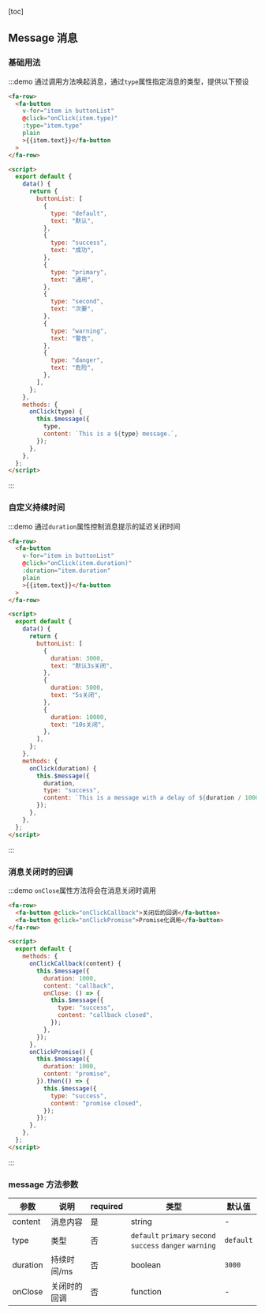 [toc]

## Message 消息

### 基础用法

:::demo 通过调用方法唤起消息，通过`type`属性指定消息的类型，提供以下预设

```html
<fa-row>
  <fa-button
    v-for="item in buttonList"
    @click="onClick(item.type)"
    :type="item.type"
    plain
    >{{item.text}}</fa-button
  >
</fa-row>

<script>
  export default {
    data() {
      return {
        buttonList: [
          {
            type: "default",
            text: "默认",
          },
          {
            type: "success",
            text: "成功",
          },
          {
            type: "primary",
            text: "通用",
          },
          {
            type: "second",
            text: "次要",
          },
          {
            type: "warning",
            text: "警告",
          },
          {
            type: "danger",
            text: "危险",
          },
        ],
      };
    },
    methods: {
      onClick(type) {
        this.$message({
          type,
          content: `This is a ${type} message.`,
        });
      },
    },
  };
</script>
```

:::

### 自定义持续时间

:::demo 通过`duration`属性控制消息提示的延迟关闭时间

```html
<fa-row>
  <fa-button
    v-for="item in buttonList"
    @click="onClick(item.duration)"
    :duration="item.duration"
    plain
    >{{item.text}}</fa-button
  >
</fa-row>

<script>
  export default {
    data() {
      return {
        buttonList: [
          {
            duration: 3000,
            text: "默认3s关闭",
          },
          {
            duration: 5000,
            text: "5s关闭",
          },
          {
            duration: 10000,
            text: "10s关闭",
          },
        ],
      };
    },
    methods: {
      onClick(duration) {
        this.$message({
          duration,
          type: "success",
          content: `This is a message with a delay of ${duration / 1000}s.`,
        });
      },
    },
  };
</script>
```

:::

### 消息关闭时的回调

:::demo `onClose`属性方法将会在消息关闭时调用

```html
<fa-row>
  <fa-button @click="onClickCallback">关闭后的回调</fa-button>
  <fa-button @click="onClickPromise">Promise化调用</fa-button>
</fa-row>

<script>
  export default {
    methods: {
      onClickCallback(content) {
        this.$message({
          duration: 1000,
          content: "callback",
          onClose: () => {
            this.$message({
              type: "success",
              content: "callback closed",
            });
          },
        });
      },
      onClickPromise() {
        this.$message({
          duration: 1000,
          content: "promise",
        }).then(() => {
          this.$message({
            type: "success",
            content: "promise closed",
          });
        });
      },
    },
  };
</script>
```

:::

### message 方法参数

| 参数     | 说明         | required | 类型                                                      | 默认值    |
| -------- | ------------ | -------- | --------------------------------------------------------- | --------- |
| content  | 消息内容     | 是       | string                                                    | -         |
| type     | 类型         | 否       | `default` `primary` `second` `success` `danger` `warning` | `default` |
| duration | 持续时间/ms  | 否       | boolean                                                   | `3000`    |
| onClose  | 关闭时的回调 | 否       | function                                                  | -         |
